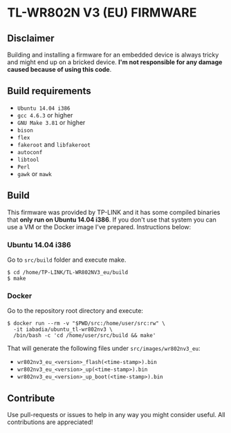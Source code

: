 # TL-WR802N V3 (EU) FIRMWARE

## Disclaimer
Building and installing a firmware for an embedded device is always tricky and might end up on a bricked device. **I'm not responsible for any damage caused because of using this code**.

## Build requirements

 - `Ubuntu 14.04 i386`
 - `gcc 4.6.3` or higher
 - `GNU Make 3.81` or higher
 - `bison`
 - `flex`
 - `fakeroot` and `libfakeroot`
 - `autoconf`
 - `libtool`
 - `Perl`
 - `gawk` or `mawk`
 

## Build
This firmware was provided by TP-LINK and it has some compiled binaries that **only run on Ubuntu 14.04 i386**. If you don't use that system you can use a VM or the Docker image I've prepared. Instructions below:

### Ubuntu 14.04 i386

Go to `src/build` folder and execute make.

    $ cd /home/TP-LINK/TL-WR802NV3_eu/build
    $ make

### Docker

Go to the repository root directory and execute:

    $ docker run --rm -v "$PWD/src:/home/user/src:rw" \
      -it iabadia/ubuntu_tl-wr802nv3 \
      /bin/bash -c 'cd /home/user/src/build && make'

That will generate the following files under `src/images/wr802nv3_eu`:
 - `wr802nv3_eu_<version>_flash(<time-stamp>).bin`
 - `wr802nv3_eu_<version>_up(<time-stamp>).bin`
 - `wr802nv3_eu_<version>_up_boot(<time-stamp>).bin`

## Contribute
Use pull-requests or issues to help in any way you might consider useful. All contributions are appreciated!